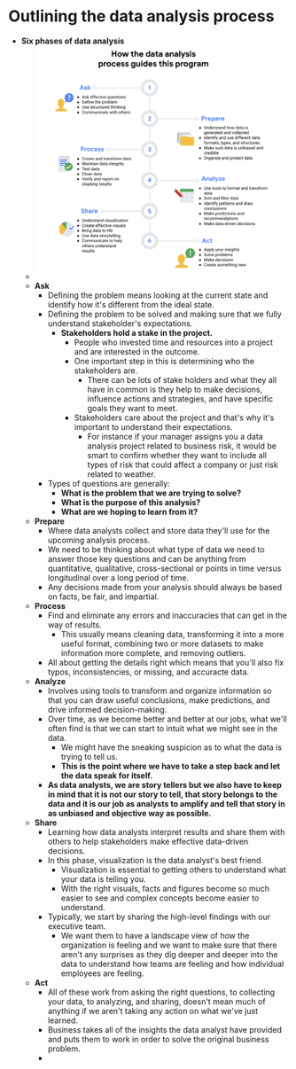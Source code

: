 # Outlining the data analysis process
* **Six phases of data analysis**
	* ![](Resources/How%20the%20data%20analysis%20guides%20the%20program.png)
	* **Ask**
		* Defining the problem means looking at the current state and identify how it's different from the ideal state.
		* Defining the problem to be solved and making sure that we fully understand stakeholder's expectations.
			* **Stakeholders hold a stake in the project.**
				* People who invested time and resources into a project and are interested in the outcome.
				* One important step in this is determining who the stakeholders are.
					* There can be lots of stake holders and what they all have in common is they help to make decisions, influence actions and strategies, and have specific goals they want to meet.
				* Stakeholders care about the project and that's why it's important to understand their expectations.
					* For instance if your manager assigns you a data analysis project related to business risk, it would be smart to confirm whether they want to include all types of risk that could affect a company or just risk related to weather.
		* Types of questions are generally:
			* **What is the problem that we are trying to solve?**
			* **What is the purpose of this analysis?**
			* **What are we hoping to learn from it?**
	* **Prepare**
		* Where data analysts collect and store data they'll use for the upcoming analysis process.
		* We need to be thinking about what type of data we need to answer those key questions and can be anything from quantitative, qualitative, cross-sectional or points in time versus longitudinal over a long period of time.
		* Any decisions made from your analysis should always be based on facts, be fair, and impartial.
	* **Process**
		* Find and eliminate any errors and inaccuracies that can get in the way of results.
			* This usually means cleaning data, transforming it into a more useful format, combining two or more datasets to make information more complete, and removing outliers.
		* All about getting the details right which means that you'll also fix typos, inconsistencies, or missing, and accuracte data.
	* **Analyze**
		* Involves using tools to transform and organize information so that you can draw useful conclusions, make predictions, and drive informed decision-making.
		* Over time, as we become better and better at our jobs, what we'll often find is that we can start to intuit what we might see in the data.
			* We might have the sneaking suspicion as to what the data is trying to tell us.
			* **This is the point where we have to take a step back and let the data speak for itself.**
		* **As data analysts, we are story tellers but we also have to keep in mind that it is not our story to tell, that story belongs to the data and it is our job as analysts to amplify and tell that story in as unbiased and objective way as possible.**
	* **Share**
		* Learning how data analysts interpret results and share them with others to help stakeholders make effective data-driven decisions.
		* In this phase, visualization is the data analyst's best friend.
			* Visualization is essential to getting others to understand what your data is telling you.
			* With the right visuals, facts and figures become so much easier to see and complex concepts become easier to understand.
		* Typically, we start by sharing the high-level findings with our executive team.
			* We want them to have a landscape view of how the organization is feeling and we want to make sure that there aren't any surprises as they dig deeper and deeper into the data to understand how teams are feeling and how individual employees are feeling.
	* **Act**
		* All of these work from asking the right questions, to collecting your data, to analyzing, and sharing, doesn't mean much of anything if we aren't taking any action on what we've just learned.
		* Business takes all of the insights the data analyst have provided and puts them to work in order to solve the original business problem.
		* 
